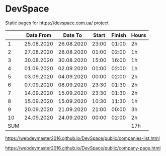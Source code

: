 # DevSpace
Static pages for https://devspace.com.ua/ project

|     | Data From    | Date To     | Start  | Finish | Hours |
| --- | ------------ | ----------- | ------ | ------ | ----- |
|  1  | 25.08.2020   | 26.08.2020  | 23:00  | 01:00  | 2h    |
|  2  | 27.08.2020   | 28.08.2020  | 01:00  | 02:00  | 1h    |
|  3  | 30.08.2020   | 30.08.2020  | 15:00  | 16:00  | 1h    |
|  4  | 01.09.2020   | 02.09.2020  | 01:00  | 02:00  | 1h    |
|  5  | 03.09.2020   | 04.09.2020  | 00:00  | 02:00  | 2h    |
|  6  | 07.09.2020   | 08.09.2020  | 23:30  | 01:30  | 2h    |
|  7  | 14.09.2020   | 15.09.2020  | 23:30  | 01:30  | 2h    |
|  8  | 15.09.2020   | 15.09.2020  | 10:30  | 11:30  | 1h    |
|  9  | 20.09.2020   | 21.09.2020  | 21:00  | 00:00  | 3h    |
| 10  | 24.09.2020   | 24.09.2020  | 00:00  | 02:00  | 2h    |
| SUM |              |             |        |        | 17h   |

https://webdevmaster2016.github.io/DevSpace/public/companies-list.html

https://webdevmaster2016.github.io/DevSpace/public/company-page.html
